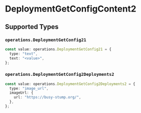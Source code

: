 # DeploymentGetConfigContent2


## Supported Types

### `operations.DeploymentGetConfig21`

```typescript
const value: operations.DeploymentGetConfig21 = {
  type: "text",
  text: "<value>",
};
```

### `operations.DeploymentGetConfig2Deployments2`

```typescript
const value: operations.DeploymentGetConfig2Deployments2 = {
  type: "image_url",
  imageUrl: {
    url: "https://busy-stump.org/",
  },
};
```

